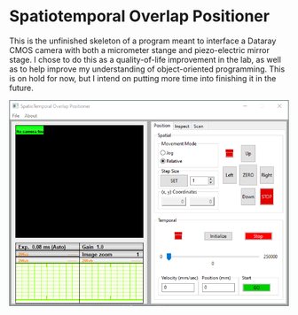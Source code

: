 # Spatiotemporal Overlap Positioner

This is the unfinished skeleton of a program meant to interface a Dataray CMOS camera with both a micrometer stange and piezo-electric mirror stage. I chose to do this as a quality-of-life improvement in the lab, as well as to help improve my understanding of object-oriented programming. This is on hold for now, but I intend on putting more time into finishing it in the future.

![Example of STOP interface](stop_window.png)
